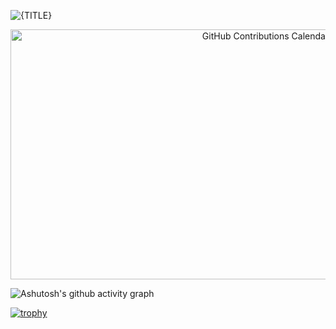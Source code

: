 ![{TITLE}](https://capsule-render.vercel.app/api?type=waving&color=timeGradient&height=300&&section=header&text=BITSPARK&fontSize=90&fontAlign=50&fontAlignY=30&desc=CAMELLIA·XIAOHUA&descAlign=50&descSize=30&descAlignY=60&animation=twinkling)


<p align="center">
  <img src="https://ghchart.rshah.org/green/camelliaxiaohua" alt="GitHub Contributions Calendar" width="800" height="400" />
</p>


![Ashutosh's github activity graph](https://github-readme-activity-graph.vercel.app/graph?username=camelliaxiaohua)

[![trophy](https://github-profile-trophy.vercel.app/?username=camelliaxiaohua&theme=onedark)](https://github.com/ryo-ma/github-profile-trophy)
